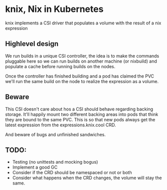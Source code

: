# knix, Nix in Kubernetes
knix implements a CSI driver that populates a volume with the result of a nix expression

## Highlevel design
We run builds in a unique CSI controller, the idea is to make the commands
pluggable here so we can run builds on another machine (or nixbuild) and populate
a cache before running builds on the nodes.

Once the controller has finished building and a pod has claimed the PVC we'll
run the same build on the node to realize the expression as a volume.

## Beware
This CSI doesn't care about hos a CSI should behave regarding backing storage.
It'll happily mount two different backing areas into pods that think they are
bound to the same PVC. This is so that new pods always get the latest expression
from the expressions.knix.cool CRD.

And beware of bugs and unfinished sandwiches.

## TODO:
* Testing (no unittests and mocking bogus)
* Implement a good GC
* Consider if the CRD should be namespaced or not or both
* Consider what happens when the CRD changes, the volume will stay the same.
